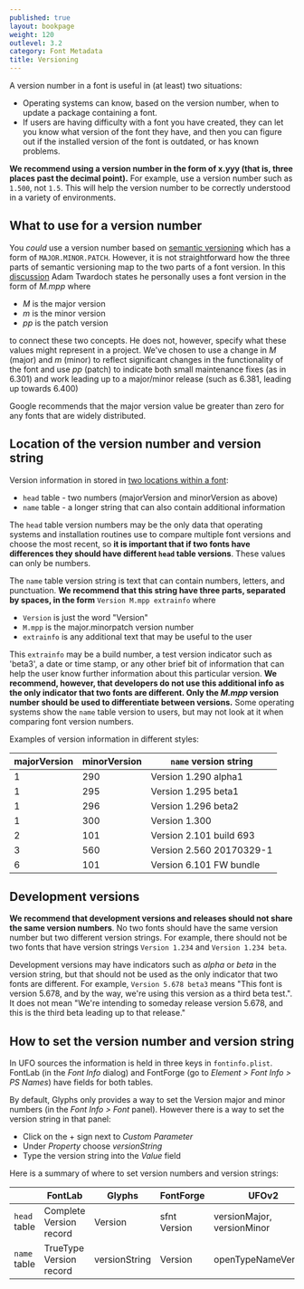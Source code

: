 ```yaml
---
published: true
layout: bookpage
weight: 120
outlevel: 3.2
category: Font Metadata
title: Versioning
---
```


A version number in a font is useful in (at least) two situations:

- Operating systems can know, based on the version number, when to update a package containing a font.
- If users are having difficulty with a font you have created, they can let you know what version of the font they have, and then you can figure out if the installed version of the font is outdated, or has known problems.

**We recommend using a version number in the form of x.yyy (that is, three places past the decimal point).** For example, use a version number such as `1.500`, not `1.5`. This will help the version number to be correctly understood in a variety of environments.

## What to use for a version number

You _could_ use a version number based on [semantic versioning][Semver] which has a form of `MAJOR.MINOR.PATCH`. However, it is not straightforward how the three parts of semantic versioning map to the two parts of a font version. In this [discussion][Twardoch] Adam Twardoch states he personally uses a font version in the form of _M.mpp_ where

- _M_ is the major version
- _m_ is the minor version
- _pp_ is the patch version

to connect these two concepts. He does not, however, specify what these values might represent in a project. We've chosen to use a change in _M_ (major) and _m_ (minor) to reflect significant changes in the functionality of the font and use _pp_ (patch) to indicate both small maintenance fixes (as in 6.301) and work leading up to a major/minor release (such as 6.381, leading up towards 6.400)

Google recommends that the major version value be greater than zero for any fonts that are widely distributed.

## Location of the version number and version string

Version information in stored in [two locations within a font][OTSpec]:

- `head` table - two numbers (majorVersion and minorVersion as above)
- `name` table - a longer string that can also contain additional information

The `head` table version numbers may be the only data that operating systems and installation routines use to compare multiple font versions and choose the most recent, so **it is important that if two fonts have differences they should have different `head` table versions**. These values can only be numbers.

The `name` table version string is text that can contain numbers, letters, and punctuation. **We recommend that this string have three parts, separated by spaces, in the form** `Version M.mpp extrainfo` where

- `Version` is just the word "Version"
- `M.mpp` is the major.minorpatch version number
- `extrainfo` is any additional text that may be useful to the user

This `extrainfo` may be a build number, a test version indicator such as 'beta3', a date or time stamp, or any other brief bit of information that can help the user know further information about this particular version. **We recommend, however, that developers do not use this additional info as the only indicator that two fonts are different. Only the _M.mpp_ version number should be used to differentiate between versions.** Some operating systems show the `name` table version to users, but may not look at it when comparing font version numbers.

Examples of version information in different styles:

| majorVersion | minorVersion | `name` version string |
| --- | --- | --- |
| 1 | 290 | Version 1.290 alpha1 |
| 1 | 295 | Version 1.295 beta1 |
| 1 | 296 | Version 1.296 beta2 |
| 1 | 300 | Version 1.300 |
| 2 | 101 | Version 2.101 build 693 |
| 3 | 560 | Version 2.560 20170329-1 |
| 6 | 101 | Version 6.101 FW bundle |

## Development versions

**We recommend that development versions and releases should not share the same version numbers**. No two fonts should have the same version number but two different version strings. For example, there should not be two fonts that have version strings `Version 1.234` and `Version 1.234 beta`.

Development versions may have indicators such as _alpha_ or _beta_ in the version string, but that should not be used as the only indicator that two fonts are different. For example, `Version 5.678 beta3` means "This font is version 5.678, and by the way, we're using this version as a third beta test.". It does not mean "We're intending to someday release version 5.678, and this is the third beta leading up to that release."

## How to set the version number and version string

In UFO sources the information is held in three keys in `fontinfo.plist`. FontLab (in the _Font Info_ dialog) and FontForge (go to _Element > Font Info > PS Names_) have fields for both tables.

By default, Glyphs only provides a way to set the Version major and minor numbers (in the _Font Info > Font_ panel). However there is a way to set the version string in that panel:

- Click on the + sign next to _Custom Parameter_
- Under _Property_ choose _versionString_
- Type the version string into the _Value_ field

Here is a summary of where to set version numbers and version strings:

| | FontLab | Glyphs | FontForge | UFOv2 |
| --- | --- | --- | --- | --- |
| `head` table | Complete Version record | Version | sfnt Version | versionMajor, versionMinor |
| `name` table | TrueType Version record | versionString | Version | openTypeNameVersion |


[Semver]: http://semver.org/

[Twardoch]: https://groups.google.com/d/msg/googlefonts-discuss/w6-i0Opikbc/nlFPEibsCQ8J

[OTSpec]: https://www.microsoft.com/en-us/Typography/OpenTypeSpecification.aspx
